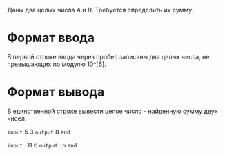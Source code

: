 Даны два целых числа _A_ и _B_. Требуется определить их сумму.

# Формат ввода
В первой строке ввода через пробел записаны два целых числа, не превышающих по модулю 10^[6].

# Формат вывода
В единственной строке вывести целое число - найденную сумму двух чисел.


<!-- Тестовые примеры -->
`input`
5 3
`output`
8
`end`

`input`
-11 6
`output`
-5
`end`



<!-- 
КАК ЭТИМ ПОЛЬЗОВАТЬСЯ? 


-------- ЗАГОЛОВОК
Строка, начинающаяся с символа '#' обозначает заголовок блока описания, напрмер "Ввод", "Вывод", "Ограничения" и т.п.
# Пример заголовка


-------- КУРСИВ, ЖИРНЫЙ ТЕКСТ
Символы между '_' отображаются курсивом, а между '$' жирным шрифтом.
_Текст курсивом_, $текст жирным шрифтом$.


-------- СТЕПЕНЬ И ИНДЕКС
Символы в скобках [] после знака '^' будут записаны как показатель степени:
2^[10] - 2 в 10 степени

Символы в скобках [] после знака '@' будут записаны как индекс:
x@[13+y] - x с индексом 13+y


-------- СПЕЦИАЛЬНЫЕ СИМВОЛЫ
|------------------|-------------------------|---------------------------|----------|
|  что писать тут  |        что означает     |   на что будет заменено   | 10-й код |
|------------------|-------------------------|---------------------------|----------|
|        <=        |  меньше или равно       |             ≤             |  &#8804  |
|        >=        |  больше или равно       |             ≥             |  &#8805  | 
|        !=        |  не равно (≠)           |             ≠             |  &#8800  |
|        ~=        |  приблизительно равно   |             ≈             |  &#8776  | 
|        +-        |  плюс-минус             |             ±             |  &#177   |
|        <~        |  принадлежит множеству  |             ∈             |  &#8712  |
|        *         |  средняя точка (умнож.) |             ·             |  &#183   |
|------------------|-------------------------|---------------------------|----------|

-->